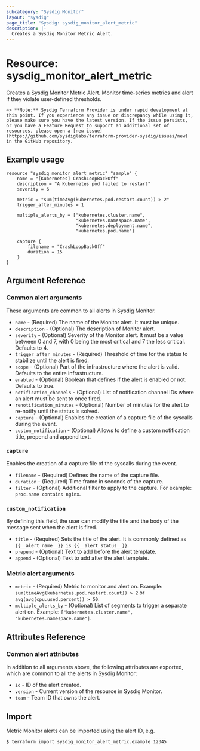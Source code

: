 ```yaml
---
subcategory: "Sysdig Monitor"
layout: "sysdig"
page_title: "Sysdig: sysdig_monitor_alert_metric"
description: |-
  Creates a Sysdig Monitor Metric Alert.
---
```


# Resource: sysdig\_monitor\_alert\_metric

Creates a Sysdig Monitor Metric Alert. Monitor time-series metrics and alert if they violate user-defined thresholds.

`~> **Note:** Sysdig Terraform Provider is under rapid development at this point. If you experience any issue or discrepancy while using it, please make sure you have the latest version. If the issue persists, or you have a Feature Request to support an additional set of resources, please open a [new issue](https://github.com/sysdiglabs/terraform-provider-sysdig/issues/new) in the GitHub repository.`

## Example usage

```hcl
resource "sysdig_monitor_alert_metric" "sample" {
	name = "[Kubernetes] CrashLoopBackOff"
	description = "A Kubernetes pod failed to restart"
	severity = 6

	metric = "sum(timeAvg(kubernetes.pod.restart.count)) > 2"
	trigger_after_minutes = 1

	multiple_alerts_by = ["kubernetes.cluster.name",
                          "kubernetes.namespace.name",
                          "kubernetes.deployment.name",
                          "kubernetes.pod.name"]

	capture {
		filename = "CrashLoopBackOff"
		duration = 15
	}
}
```

## Argument Reference

### Common alert arguments

These arguments are common to all alerts in Sysdig Monitor.

* `name` - (Required) The name of the Monitor alert. It must be unique.
* `description` - (Optional) The description of Monitor alert.
* `severity` - (Optional) Severity of the Monitor alert. It must be a value between 0 and 7,
               with 0 being the most critical and 7 the less critical. Defaults to 4.
* `trigger_after_minutes` - (Required) Threshold of time for the status to stabilize until the alert is fired.
* `scope` - (Optional) Part of the infrastructure where the alert is valid. Defaults to the entire infrastructure. 
* `enabled` - (Optional) Boolean that defines if the alert is enabled or not. Defaults to true.
* `notification_channels` - (Optional) List of notification channel IDs where an alert must be sent to once fired.
* `renotification_minutes` - (Optional) Number of minutes for the alert to re-notify until the status is solved.
* `capture` - (Optional) Enables the creation of a capture file of the syscalls during the event.
* `custom_notification` - (Optional) Allows to define a custom notification title, prepend and append text.

### `capture`

Enables the creation of a capture file of the syscalls during the event.

* `filename` - (Required) Defines the name of the capture file.
* `duration` - (Required) Time frame in seconds of the capture.
* `filter` - (Optional) Additional filter to apply to the capture. For example: `proc.name contains nginx`.

### `custom_notification`

By defining this field, the user can modify the title and the body of the message sent when the alert
is fired.

* `title` - (Required) Sets the title of the alert. It is commonly defined as `{{__alert_name__}} is {{__alert_status__}}`.
* `prepend` - (Optional) Text to add before the alert template.
* `append` - (Optional) Text to add after the alert template.

### Metric alert arguments

* `metric` - (Required) Metric to monitor and alert on. Example: `sum(timeAvg(kubernetes.pod.restart.count)) > 2` or `avg(avg(cpu.used.percent)) > 50`.
* `multiple_alerts_by` - (Optional) List of segments to trigger a separate alert on. Example: `["kubernetes.cluster.name", "kubernetes.namespace.name"]`.  

## Attributes Reference

### Common alert attributes

In addition to all arguments above, the following attributes are exported, which are common to all the
alerts in Sysdig Monitor:

* `id` - ID of the alert created.
* `version` - Current version of the resource in Sysdig Monitor.
* `team` - Team ID that owns the alert.


## Import

Metric Monitor alerts can be imported using the alert ID, e.g.

```
$ terraform import sysdig_monitor_alert_metric.example 12345
```
